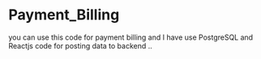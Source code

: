 # Payment_Billing
you can use this code for payment billing and I have use PostgreSQL and Reactjs code for posting data to backend ..
